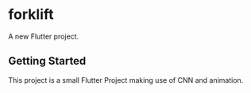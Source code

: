 # forklift

A new Flutter project.

## Getting Started

This project is a small Flutter Project making use of CNN and animation.
